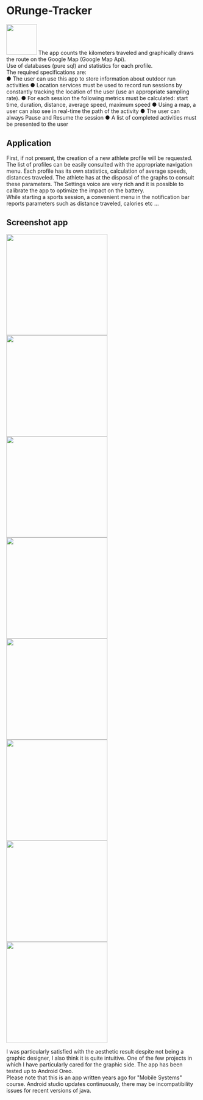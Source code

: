 # ORunge-Tracker
<img src="orunge_logo.png" width="80"> The app counts the kilometers traveled and graphically draws the route on the Google Map (Google Map Api).<br>
Use of databases (pure sql) and statistics for each profile.<br>
The required specifications are:<br>
● The user can use this app to store information about outdoor run activities
● Location services must be used to record run sessions by constantly tracking the location of the user (use an appropriate sampling rate).
● For each session the following metrics must be calculated: start time, duration, distance, average speed, maximum speed
● Using a map, a user can also see in real-time the path of the activity
● The user can always Pause and Resume the session
● A list of completed activities must be presented to the user

## Application
First, if not present, the creation of a new athlete profile will be requested.
The list of profiles can be easily consulted with the appropriate navigation menu.
Each profile has its own statistics, calculation of average speeds, distances traveled. The athlete has at the disposal of the graphs to consult these parameters.
The Settings voice are very rich and it is possible to calibrate the app to optimize the impact on the battery.<br>
While starting a sports session, a convenient menu in the notification bar reports parameters such as distance traveled, calories etc ...

## Screenshot app
<img src="application%20screenshot/main_menu.jpg" width="265"> <img src="application%20screenshot/profile_menu.jpg" width="265"> <img src="application%20screenshot/notify_window.jpg" width="265"> <img src="application%20screenshot/profile_stats_1.jpg" width="265"> <img src="application%20screenshot/profile_stats_2.jpg" width="265"> <img src="application%20screenshot/start_session.jpg" width="265"> <img src="application%20screenshot/settings_menu_1.jpg" width="265"> <img src="application%20screenshot/settings_menu_2.jpg" width="265">

I was particularly satisfied with the aesthetic result despite not being a graphic designer, I also think it is quite intuitive.
One of the few projects in which I have particularly cared for the graphic side. The app has been tested up to Android Oreo.<br>
Please note that this is an app written years ago for "Mobile Systems" course. Android studio updates continuously, there may be incompatibility issues for recent versions of java.
